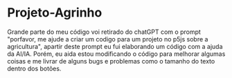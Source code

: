 # Projeto-Agrinho
 Grande parte do meu código voi retirado do chatGPT com o prompt "porfavor, me ajude a criar um codigo para um projeto no p5js sobre a agricultura", apartir deste prompt eu fui elaborando um código com a ajuda da AI/IA.
 Porém, eu aida estou modificando o código para melhorar algumas coisas e me livrar de alguns bugs e problemas como o tamanho do texto dentro dos botões.
